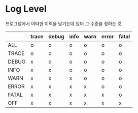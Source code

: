 # Log Level

프로그램에서 어떠한 이력을 남기는데 있어 그 수준을 정하는 것 

|       |trace|debug|info|warn|error|fatal|
|-------|-----|-----|----|----|-----|-----|
| ALL   |o    |o    |o   |o   |o    |o    |
| TRACE |o    |o    |o   |o   |o    |o    |
| DEBUG |x    |o    |o   |o   |o    |o    |
| INFO  |x    |x    |o   |o   |o    |o    |
| WARN  |x    |x    |x   |o   |o    |o    |
| ERROR |x    |x    |x   |x   |o    |o    |
| FATAL |x    |x    |x   |x   |x    |o    |
| OFF   |x    |x    |x   |x   |x    |x    |
